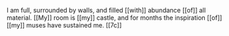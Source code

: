 I am full, surrounded by walls, and filled [[with]] abundance [[of]] all material. [[My]] room is [[my]] castle, and for months the inspiration [[of]] [[my]] muses have sustained me. [[7c]] 